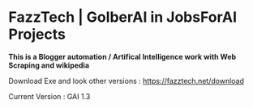 # FazzTech | GolberAI in JobsForAI Projects

**This is a Blogger automation / Artifical Intelligence work with Web Scraping and wikipedia**

Download Exe and look other versions : https://fazztech.net/download

Current Version : GAI 1.3
